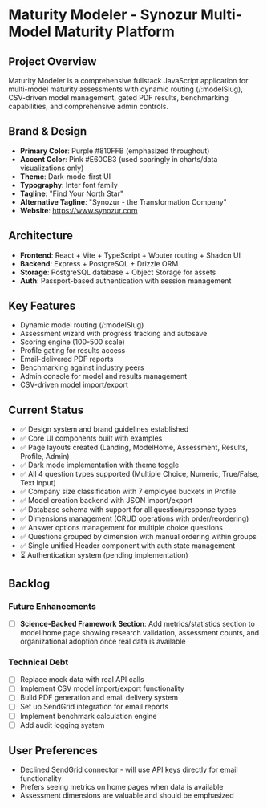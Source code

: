 # Maturity Modeler - Synozur Multi-Model Maturity Platform

## Project Overview
Maturity Modeler is a comprehensive fullstack JavaScript application for multi-model maturity assessments with dynamic routing (/:modelSlug), CSV-driven model management, gated PDF results, benchmarking capabilities, and comprehensive admin controls.

## Brand & Design
- **Primary Color**: Purple #810FFB (emphasized throughout)
- **Accent Color**: Pink #E60CB3 (used sparingly in charts/data visualizations only)
- **Theme**: Dark-mode-first UI
- **Typography**: Inter font family
- **Tagline**: "Find Your North Star"
- **Alternative Tagline**: "Synozur - the Transformation Company"
- **Website**: https://www.synozur.com

## Architecture
- **Frontend**: React + Vite + TypeScript + Wouter routing + Shadcn UI
- **Backend**: Express + PostgreSQL + Drizzle ORM
- **Storage**: PostgreSQL database + Object Storage for assets
- **Auth**: Passport-based authentication with session management

## Key Features
- Dynamic model routing (/:modelSlug)
- Assessment wizard with progress tracking and autosave
- Scoring engine (100-500 scale)
- Profile gating for results access
- Email-delivered PDF reports
- Benchmarking against industry peers
- Admin console for model and results management
- CSV-driven model import/export

## Current Status
- ✅ Design system and brand guidelines established
- ✅ Core UI components built with examples
- ✅ Page layouts created (Landing, ModelHome, Assessment, Results, Profile, Admin)
- ✅ Dark mode implementation with theme toggle
- ✅ All 4 question types supported (Multiple Choice, Numeric, True/False, Text Input)
- ✅ Company size classification with 7 employee buckets in Profile
- ✅ Model creation backend with JSON import/export
- ✅ Database schema with support for all question/response types
- ✅ Dimensions management (CRUD operations with order/reordering)
- ✅ Answer options management for multiple choice questions
- ✅ Questions grouped by dimension with manual ordering within groups
- ✅ Single unified Header component with auth state management
- ⏳ Authentication system (pending implementation)

## Backlog

### Future Enhancements
- [ ] **Science-Backed Framework Section**: Add metrics/statistics section to model home page showing research validation, assessment counts, and organizational adoption once real data is available

### Technical Debt
- [ ] Replace mock data with real API calls
- [ ] Implement CSV model import/export functionality
- [ ] Build PDF generation and email delivery system
- [ ] Set up SendGrid integration for email reports
- [ ] Implement benchmark calculation engine
- [ ] Add audit logging system

## User Preferences
- Declined SendGrid connector - will use API keys directly for email functionality
- Prefers seeing metrics on home pages when data is available
- Assessment dimensions are valuable and should be emphasized

